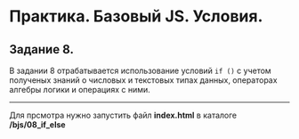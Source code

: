# Практика. Базовый JS. Условия. #
## Задание 8. ##

В задании 8 отрабатывается использование условий `if ()` с учетом полученых знаний о числовых и текстовых типах данных, операторах алгебры логики и операциях с ними.
<hr>

Для прсмотра нужно запустить файл **index.html** в каталоге **/bjs/08_if_else**